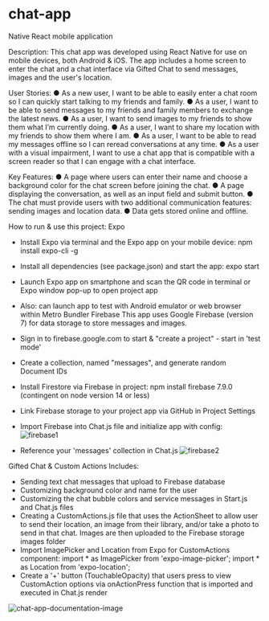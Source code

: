 # chat-app
Native React mobile application

Description:
This chat app was developed using React Native for use on mobile devices, both Android & iOS.
The app includes a home screen to enter the chat and a chat interface via Gifted Chat to send messages, images and the user's location.

User Stories:
● As a new user, I want to be able to easily enter a chat room so I can quickly start talking to my
friends and family.
● As a user, I want to be able to send messages to my friends and family members to exchange
the latest news.
● As a user, I want to send images to my friends to show them what I’m currently doing.
● As a user, I want to share my location with my friends to show them where I am.
● As a user, I want to be able to read my messages offline so I can reread conversations at any
time.
● As a user with a visual impairment, I want to use a chat app that is compatible with a screen
reader so that I can engage with a chat interface.

Key Features:
● A page where users can enter their name and choose a background color for the chat screen
before joining the chat.
● A page displaying the conversation, as well as an input field and submit button.
● The chat must provide users with two additional communication features: sending images
and location data.
● Data gets stored online and offline.

How to run & use this project:
Expo
- Install Expo via terminal and the Expo app on your mobile device:
npm install expo-cli -g
- Install all dependencies (see package.json) and start the app: expo start
- Launch Expo app on smartphone and scan the QR code in terminal or Expo window pop-up to open project app
- Also: can launch app to test with Android emulator or web browser within Metro Bundler
Firebase
This app uses Google Firebase (version 7) for data storage to store messages and images.
- Sign in to firebase.google.com to start & "create a project" - start in 'test mode'
- Create a collection, named "messages", and generate random Document IDs
- Install Firestore via Firebase in project: npm install firebase 7.9.0 (contingent on node version 14 or less)
- Link Firebase storage to your project app via GitHub in Project Settings
- Import Firebase into Chat.js file and initialize app with config:
![firebase1](https://user-images.githubusercontent.com/91907563/180576193-062592bd-584e-4dc4-b8cd-5871ac2f5168.png)

- Reference your 'messages' collection in Chat.js
![firebase2](https://user-images.githubusercontent.com/91907563/180576257-b0a97979-b47f-42a2-b47a-11a2f5166780.png)

Gifted Chat & Custom Actions
Includes:
- Sending text chat messages that upload to Firebase database
- Customizing background color and name for the user
- Customizing the chat bubble colors and service messages in Start.js and Chat.js files
- Creating a CustomActions.js file that uses the ActionSheet to allow user to send their location, an image from their library, and/or take a photo to send in that chat. Images are then uploaded to the Firebase storage images folder
- Import ImagePicker and Location from Expo for CustomActions component:
import * as ImagePicker from 'expo-image-picker';
import * as Location from 'expo-location';
- Create a '+' button (TouchableOpacity) that users press to view CustomAction options via onActionPress function that is imported and executed in Chat.js render

![chat-app-documentation-image](https://user-images.githubusercontent.com/91907563/181059910-d5e0a5d9-89c7-4dea-ac59-a3b7b6187254.jpg)

